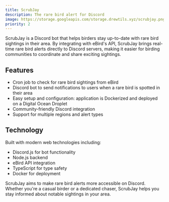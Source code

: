 ```yaml
---
title: ScrubJay
description: The rare bird alert for Discord
image: https://storage.googleapis.com/storage.drewtils.xyz/scrubjay.png
priority: 2
---
```


ScrubJay is a Discord bot that helps birders stay up-to-date with rare bird sightings in their area. By integrating with eBird's API, ScrubJay brings real-time rare bird alerts directly to Discord servers, making it easier for birding communities to coordinate and share exciting sightings.

## Features

- Cron job to check for rare bird sightings from eBird
- Discord bot to send notifications to users when a rare bird is spotted in their area
- Easy setup and configuration: application is Dockerized and deployed on a Digital Ocean Droplet
- Community-friendly Discord integration
- Support for multiple regions and alert types

## Technology

Built with modern web technologies including:

- Discord.js for bot functionality
- Node.js backend
- eBird API integration
- TypeScript for type safety
- Docker for deployment

ScrubJay aims to make rare bird alerts more accessible on Discord. Whether you're a casual birder or a dedicated chaser, ScrubJay helps you stay informed about notable sightings in your area.
